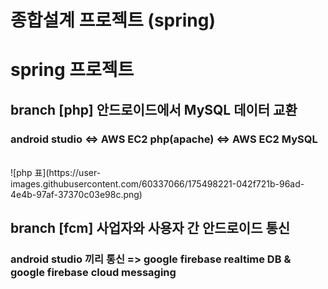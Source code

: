 # 종합설계 프로젝트 (spring)

# spring 프로젝트

<h2>branch [php] 안드로이드에서 MySQL 데이터 교환</h2>
<h3>android studio <=> AWS EC2 php(apache) <=> AWS EC2 MySQL</h3><br>
![php 표](https://user-images.githubusercontent.com/60337066/175498221-042f721b-96ad-4e4b-97af-37370c03e98c.png)
<h2>branch [fcm] 사업자와 사용자 간 안드로이드 통신</h2>
  <h3> android studio 끼리 통신 => google firebase realtime DB & google firebase cloud messaging</h3>
<br>


